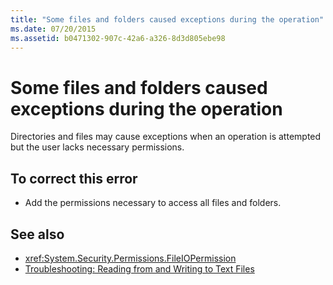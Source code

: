 ```yaml
---
title: "Some files and folders caused exceptions during the operation"
ms.date: 07/20/2015
ms.assetid: b0471302-907c-42a6-a326-8d3d805ebe98
---
```

# Some files and folders caused exceptions during the operation
Directories and files may cause exceptions when an operation is attempted but the user lacks necessary permissions.  
  
## To correct this error  
  
- Add the permissions necessary to access all files and folders.  
  
## See also

- <xref:System.Security.Permissions.FileIOPermission>
- [Troubleshooting: Reading from and Writing to Text Files](../developing-apps/programming/drives-directories-files/troubleshooting-reading-from-and-writing-to-text-files.md)

